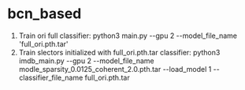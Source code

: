 # bcn_based

1) Train ori full classifier: python3 main.py --gpu 2 --model_file_name 'full_ori.pth.tar'
2) Train slectors initialized with full_ori.pth.tar classifier: python3 imdb_main.py --gpu 2 --model_file_name modle_sparsity_0.0125_coherent_2.0.pth.tar --load_model 1 --classifier_file_name full_ori.pth.tar

